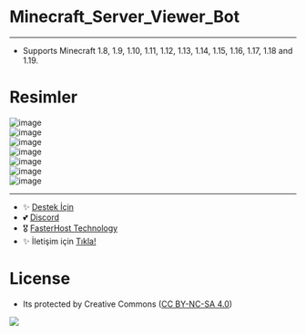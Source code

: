# Minecraft_Server_Viewer_Bot
---

- Supports Minecraft 1.8, 1.9, 1.10, 1.11, 1.12, 1.13, 1.14, 1.15, 1.16, 1.17, 1.18 and 1.19.

# Resimler

![image](https://user-images.githubusercontent.com/63351166/209477541-8ae38fe3-c2da-4dd9-ba88-8ab2c3f80666.png)<br>
![image](https://user-images.githubusercontent.com/63351166/209477535-c27d2873-eefc-42eb-86d2-0acd31dec836.png)<br>
![image](https://user-images.githubusercontent.com/63351166/209477524-5bfc3f89-ce47-4a5e-bc27-1e4942d01be3.png)<br>
![image](https://user-images.githubusercontent.com/63351166/209477568-315e4b24-26aa-47a4-8438-c3dc0392b3a2.png)<br>
![image](https://user-images.githubusercontent.com/63351166/209477595-0571d7b5-81d8-451e-b626-7794a6e17c42.png)<br>
![image](https://user-images.githubusercontent.com/63351166/209477680-172716ce-c1fa-4710-ba0a-1fc88d9a65fd.png)<br>
![image](https://user-images.githubusercontent.com/63351166/209477735-1e0bd97e-c5df-4bc2-bca9-ffe441e608c1.png)

---
- ✨ [Destek İçin](https://fastuptime.com) <br>
- 💕 [Discord](https://fastuptime.com/discord)<br>
- 🎖️ [FasterHost Technology](https://fasterhost.tech/)<br>
- ✨ İletişim için [Tıkla!](mailto:fastuptime@gmail.com)<br>

# License
- Its protected by Creative Commons ([CC BY-NC-SA 4.0](https://creativecommons.org/licenses/by-nc-sa/4.0/))

<a href="https://creativecommons.org/licenses/by-nc-sa/4.0/" title="BYNCSA40"><img src="https://licensebuttons.net/l/by-nc-sa/4.0/88x31.png"></a>
